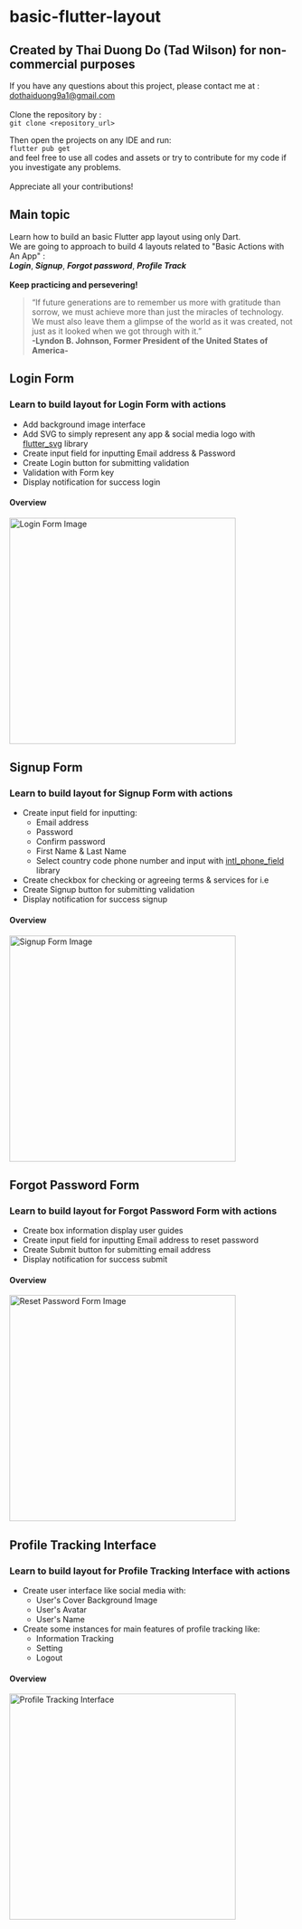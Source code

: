 # basic-flutter-layout
## Created by Thai Duong Do (Tad Wilson) for non-commercial purposes

If you have any questions about this project, please contact me at : dothaiduong9a1@gmail.com \
\
Clone the repository by : \
`git clone <repository_url>`

Then open the projects on any IDE and run: \
`flutter pub get` \
and feel free to use all codes and assets or try to contribute for my code if you investigate any problems. \
\
Appreciate all your contributions!

## Main topic ##
Learn how to build an basic Flutter app layout using only Dart.\
We are going to approach to build 4 layouts related to "Basic Actions with An App" : \
**_Login_**, **_Signup_**, **_Forgot password_**, **_Profile Track_** \
\
**Keep practicing and persevering!**
> “If future generations are to remember us more with gratitude than sorrow, we must achieve more than just the miracles of technology. We must also leave them a glimpse of the world as it was created, not just as it looked when we got through with it.” \
**-Lyndon B. Johnson, Former President of the United States of America-**
## Login Form ##
### Learn to build layout for Login Form with actions ###
- Add background image interface
- Add SVG to simply represent any app & social media logo with [flutter_svg](https://pub.dev/packages/flutter_svg) library 
- Create input field for inputting Email address & Password
- Create Login button for submitting validation 
- Validation with Form key
- Display notification for success login
#### Overview ####
<img src="https://f5-zpcloud.zdn.vn/8831708980557336404/1621d714d4151e4b4704.jpg" alt="Login Form Image" width="400" /> 

## Signup Form ##
### Learn to build layout for Signup Form with actions ###
- Create input field for inputting:
  - Email address
  - Password
  - Confirm password
  - First Name & Last Name
  - Select country code phone number and input with [intl_phone_field](https://pub.dev/packages/intl_phone_field) library 
- Create checkbox for checking or agreeing terms & services for i.e
- Create Signup button for submitting validation
- Display notification for success signup
#### Overview ####
<img src="https://f4-zpcloud.zdn.vn/2049651399751461322/d945850f860e4c50151f.jpg" alt="Signup Form Image" width="400" /> 

## Forgot Password Form ##
### Learn to build layout for Forgot Password Form with actions ###
- Create box information display user guides 
- Create input field for inputting Email address to reset password
- Create Submit button for submitting email address
- Display notification for success submit
#### Overview ####
<img src="https://f5-zpcloud.zdn.vn/2956927641784141479/5ec065816680acdef591.jpg" alt="Reset Password Form Image" width="400" />

## Profile Tracking Interface ##
### Learn to build layout for Profile Tracking Interface with actions ###
- Create user interface like social media with:
  - User's Cover Background Image
  - User's Avatar
  - User's Name
- Create some instances for main features of profile tracking like:
  - Information Tracking
  - Setting
  - Logout
#### Overview ####
<img src="https://f5-zpcloud.zdn.vn/7422304852504929546/bc7ef776280ce252bb1d.jpg" alt="Profile Tracking Interface" width="400" />

